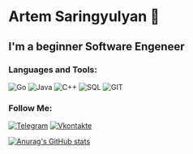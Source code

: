 # Artem Saringyulyan 👋

## I'm a beginner Software Engeneer

### Languages and Tools:
![Go](https://img.shields.io/badge/-Go-090909?style=for-the-badge&logo=Go&logoColor=47C5FB)
![Java](https://img.shields.io/badge/-Java-090909?style=for-the-badge&logo=Java&logoColor=47C5FB)
![C++](https://img.shields.io/badge/-c%2b%2b-090909?style=for-the-badge&logo=c%2b%2b&logoColor=47C5FB)
![SQL](https://img.shields.io/badge/-SQL-090909?style=for-the-badge&logo=mysql&logoColor=47C5FB)
![GIT](https://img.shields.io/badge/-GIT-090909?style=for-the-badge&logo=git&logoColor=47C5FB)

### Follow Me:
[![Telegram](https://img.shields.io/badge/-telegram-090909?style=for-the-badge&logo=telegram&logoColor=47C5FB)](https://t.me/KatawaS)
[![Vkontakte](https://img.shields.io/badge/-Vkontakte-090909?style=for-the-badge&logo=Vk&logoColor=47C5FB)](https://vk.com/katawas)

[![Anurag's GitHub stats](https://github-readme-stats.vercel.app/api?username=aasaringyulyan&show_icons=true)](https://github.com/anuraghazra/github-readme-stats)